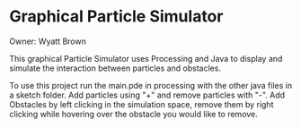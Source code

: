 # Graphical Particle Simulator
Owner: Wyatt Brown

This graphical Particle Simulator uses Processing and Java to display and simulate the interaction between particles and obstacles.

To use this project run the main.pde in processing with the other java files in a sketch folder.
Add particles using "+" and remove particles with "-".
Add Obstacles by left clicking in the simulation space, remove them by right clicking while hovering over the obstacle you would like to remove.
